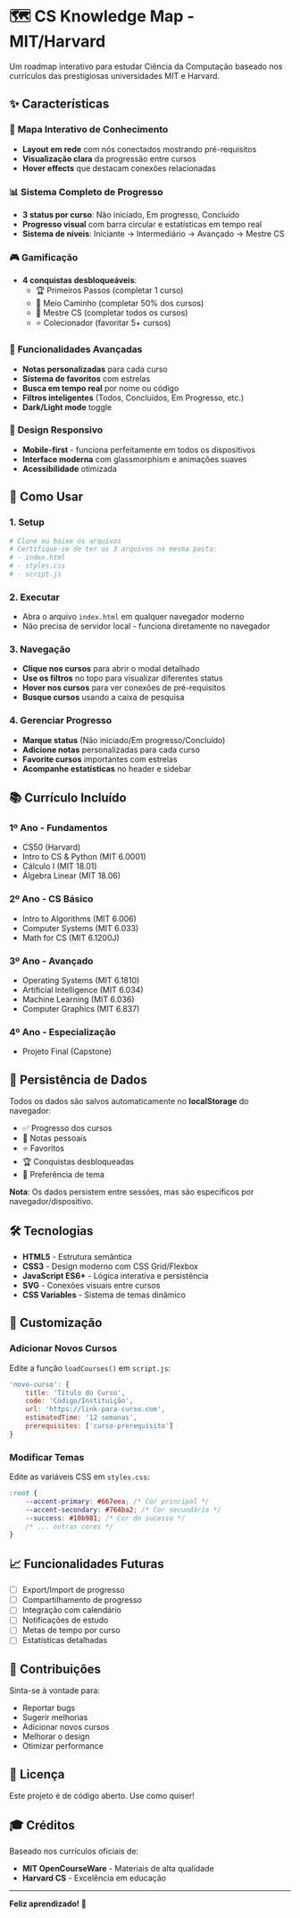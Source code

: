# 🗺️ CS Knowledge Map - MIT/Harvard

Um roadmap interativo para estudar Ciência da Computação baseado nos currículos das prestigiosas universidades MIT e Harvard.

## ✨ Características

### 🎯 **Mapa Interativo de Conhecimento**
- **Layout em rede** com nós conectados mostrando pré-requisitos
- **Visualização clara** da progressão entre cursos
- **Hover effects** que destacam conexões relacionadas

### 📊 **Sistema Completo de Progresso**
- **3 status por curso**: Não iniciado, Em progresso, Concluído
- **Progresso visual** com barra circular e estatísticas em tempo real
- **Sistema de níveis**: Iniciante → Intermediário → Avançado → Mestre CS

### 🎮 **Gamificação**
- **4 conquistas desbloqueáveis**:
  - 🏆 Primeiros Passos (completar 1 curso)
  - 🚀 Meio Caminho (completar 50% dos cursos)
  - 👑 Mestre CS (completar todos os cursos)
  - ⭐ Colecionador (favoritar 5+ cursos)

### 📝 **Funcionalidades Avançadas**
- **Notas personalizadas** para cada curso
- **Sistema de favoritos** com estrelas
- **Busca em tempo real** por nome ou código
- **Filtros inteligentes** (Todos, Concluídos, Em Progresso, etc.)
- **Dark/Light mode** toggle

### 📱 **Design Responsivo**
- **Mobile-first** - funciona perfeitamente em todos os dispositivos
- **Interface moderna** com glassmorphism e animações suaves
- **Acessibilidade** otimizada

## 🚀 Como Usar

### 1. **Setup**
```bash
# Clone ou baixe os arquivos
# Certifique-se de ter os 3 arquivos na mesma pasta:
# - index.html
# - styles.css  
# - script.js
```

### 2. **Executar**
- Abra o arquivo `index.html` em qualquer navegador moderno
- Não precisa de servidor local - funciona diretamente no navegador

### 3. **Navegação**
- **Clique nos cursos** para abrir o modal detalhado
- **Use os filtros** no topo para visualizar diferentes status
- **Hover nos cursos** para ver conexões de pré-requisitos
- **Busque cursos** usando a caixa de pesquisa

### 4. **Gerenciar Progresso**
- **Marque status** (Não iniciado/Em progresso/Concluído)
- **Adicione notas** personalizadas para cada curso
- **Favorite cursos** importantes com estrelas
- **Acompanhe estatísticas** no header e sidebar

## 📚 Currículo Incluído

### **1º Ano - Fundamentos**
- CS50 (Harvard)
- Intro to CS & Python (MIT 6.0001)
- Cálculo I (MIT 18.01)
- Álgebra Linear (MIT 18.06)

### **2º Ano - CS Básico**
- Intro to Algorithms (MIT 6.006)
- Computer Systems (MIT 6.033)
- Math for CS (MIT 6.1200J)

### **3º Ano - Avançado**
- Operating Systems (MIT 6.1810)
- Artificial Intelligence (MIT 6.034)
- Machine Learning (MIT 6.036)
- Computer Graphics (MIT 6.837)

### **4º Ano - Especialização**
- Projeto Final (Capstone)

## 💾 Persistência de Dados

Todos os dados são salvos automaticamente no **localStorage** do navegador:
- ✅ Progresso dos cursos
- 📝 Notas pessoais
- ⭐ Favoritos
- 🏆 Conquistas desbloqueadas
- 🎨 Preferência de tema

**Nota**: Os dados persistem entre sessões, mas são específicos por navegador/dispositivo.

## 🛠️ Tecnologias

- **HTML5** - Estrutura semântica
- **CSS3** - Design moderno com CSS Grid/Flexbox
- **JavaScript ES6+** - Lógica interativa e persistência
- **SVG** - Conexões visuais entre cursos
- **CSS Variables** - Sistema de temas dinâmico

## 🎨 Customização

### **Adicionar Novos Cursos**
Edite a função `loadCourses()` em `script.js`:

```javascript
'novo-curso': {
    title: 'Título do Curso',
    code: 'Código/Instituição',
    url: 'https://link-para-curso.com',
    estimatedTime: '12 semanas',
    prerequisites: ['curso-prerequisito']
}
```

### **Modificar Temas**
Edite as variáveis CSS em `styles.css`:

```css
:root {
    --accent-primary: #667eea; /* Cor principal */
    --accent-secondary: #764ba2; /* Cor secundária */
    --success: #10b981; /* Cor de sucesso */
    /* ... outras cores */
}
```

## 📈 Funcionalidades Futuras

- [ ] Export/Import de progresso
- [ ] Compartilhamento de progresso
- [ ] Integração com calendário
- [ ] Notificações de estudo
- [ ] Metas de tempo por curso
- [ ] Estatísticas detalhadas

## 🤝 Contribuições

Sinta-se à vontade para:
- Reportar bugs
- Sugerir melhorias
- Adicionar novos cursos
- Melhorar o design
- Otimizar performance

## 📄 Licença

Este projeto é de código aberto. Use como quiser! 

## 🎓 Créditos

Baseado nos currículos oficiais de:
- **MIT OpenCourseWare** - Materiais de alta qualidade
- **Harvard CS** - Excelência em educação

---

**Feliz aprendizado! 🚀**